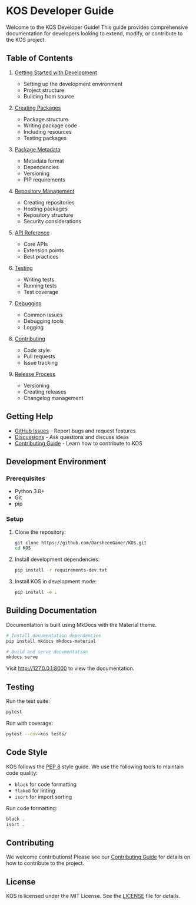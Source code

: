 # KOS Developer Guide

Welcome to the KOS Developer Guide! This guide provides comprehensive documentation for developers looking to extend, modify, or contribute to the KOS project.

## Table of Contents

1. [Getting Started with Development](./getting-started.md)
   - Setting up the development environment
   - Project structure
   - Building from source

2. [Creating Packages](./creating-packages.md)
   - Package structure
   - Writing package code
   - Including resources
   - Testing packages

3. [Package Metadata](./package-metadata.md)
   - Metadata format
   - Dependencies
   - Versioning
   - PIP requirements

4. [Repository Management](./repository-management.md)
   - Creating repositories
   - Hosting packages
   - Repository structure
   - Security considerations

5. [API Reference](./api-reference/README.md)
   - Core APIs
   - Extension points
   - Best practices

6. [Testing](./testing.md)
   - Writing tests
   - Running tests
   - Test coverage

7. [Debugging](./debugging.md)
   - Common issues
   - Debugging tools
   - Logging

8. [Contributing](./contributing.md)
   - Code style
   - Pull requests
   - Issue tracking

9. [Release Process](./release-process.md)
   - Versioning
   - Creating releases
   - Changelog management

## Getting Help

- [GitHub Issues](https://github.com/DarsheeeGamer/KOS/issues) - Report bugs and request features
- [Discussions](https://github.com/DarsheeeGamer/KOS/discussions) - Ask questions and discuss ideas
- [Contributing Guide](./contributing.md) - Learn how to contribute to KOS

## Development Environment

### Prerequisites

- Python 3.8+
- Git
- pip

### Setup

1. Clone the repository:
   ```bash
   git clone https://github.com/DarsheeeGamer/KOS.git
   cd KOS
   ```

2. Install development dependencies:
   ```bash
   pip install -r requirements-dev.txt
   ```

3. Install KOS in development mode:
   ```bash
   pip install -e .
   ```

## Building Documentation

Documentation is built using MkDocs with the Material theme.

```bash
# Install documentation dependencies
pip install mkdocs mkdocs-material

# Build and serve documentation
mkdocs serve
```

Visit http://127.0.0.1:8000 to view the documentation.

## Testing

Run the test suite:

```bash
pytest
```

Run with coverage:

```bash
pytest --cov=kos tests/
```

## Code Style

KOS follows the [PEP 8](https://www.python.org/dev/peps/pep-0008/) style guide. We use the following tools to maintain code quality:

- `black` for code formatting
- `flake8` for linting
- `isort` for import sorting

Run code formatting:

```bash
black .
isort .
```

## Contributing

We welcome contributions! Please see our [Contributing Guide](./contributing.md) for details on how to contribute to the project.

## License

KOS is licensed under the MIT License. See the [LICENSE](https://github.com/DarsheeeGamer/KOS/blob/main/LICENSE) file for details.
